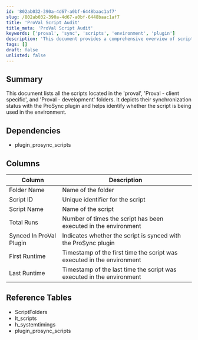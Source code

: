 ```yaml
---
id: '802ab032-390a-4d67-a0bf-6448baac1af7'
slug: /802ab032-390a-4d67-a0bf-6448baac1af7
title: 'ProVal Script Audit'
title_meta: 'ProVal Script Audit'
keywords: ['proval', 'sync', 'scripts', 'environment', 'plugin']
description: 'This document provides a comprehensive overview of scripts located in the ProVal folders, detailing their synchronization status with the ProSync plugin and usage within the environment. It includes information on script execution frequency and timestamps for first and last runs.'
tags: []
draft: false
unlisted: false
---
```


## Summary

This document lists all the scripts located in the 'proval', 'Proval - client specific', and 'Proval - development' folders. It depicts their synchronization status with the ProSync plugin and helps identify whether the script is being used in the environment.

## Dependencies

- plugin_prosync_scripts

## Columns

| Column                     | Description                                             |
|----------------------------|---------------------------------------------------------|
| Folder Name                | Name of the folder                                      |
| Script ID                  | Unique identifier for the script                        |
| Script Name                | Name of the script                                      |
| Total Runs                 | Number of times the script has been executed in the environment |
| Synced In ProVal Plugin    | Indicates whether the script is synced with the ProSync plugin |
| First Runtime              | Timestamp of the first time the script was executed in the environment |
| Last Runtime               | Timestamp of the last time the script was executed in the environment |

## Reference Tables

- ScriptFolders
- lt_scripts
- h_systemtimings
- plugin_prosync_scripts

